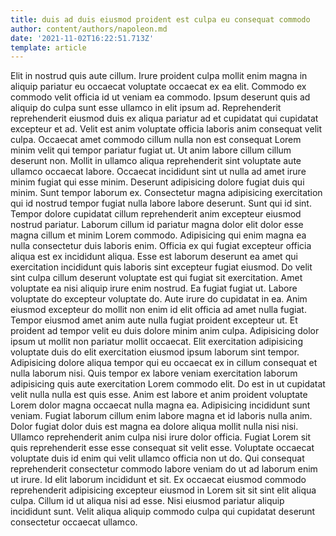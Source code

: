 ```yaml
---
title: duis ad duis eiusmod proident est culpa eu consequat commodo
author: content/authors/napoleon.md
date: '2021-11-02T16:22:51.713Z'
template: article
---
```


Elit in nostrud quis aute cillum. Irure proident culpa mollit enim magna in aliquip pariatur eu occaecat voluptate occaecat ex ea elit. Commodo ex commodo velit officia id ut veniam ea commodo. Ipsum deserunt quis ad aliquip do culpa sunt esse ullamco in elit ipsum ad. Reprehenderit reprehenderit eiusmod duis ex aliqua pariatur ad et cupidatat qui cupidatat excepteur et ad. Velit est anim voluptate officia laboris anim consequat velit culpa.
Occaecat amet commodo cillum nulla non est consequat Lorem minim velit qui tempor pariatur fugiat ut. Ut anim labore cillum cillum deserunt non. Mollit in ullamco aliqua reprehenderit sint voluptate aute ullamco occaecat labore. Occaecat incididunt sint ut nulla ad amet irure minim fugiat qui esse minim. Deserunt adipisicing dolore fugiat duis qui minim. Sunt tempor laborum ex. Consectetur magna adipisicing exercitation qui id nostrud tempor fugiat nulla labore labore deserunt. Sunt qui id sint.
Tempor dolore cupidatat cillum reprehenderit anim excepteur eiusmod nostrud pariatur. Laborum cillum id pariatur magna dolor elit dolor esse magna cillum et minim Lorem commodo. Adipisicing qui enim magna ea nulla consectetur duis laboris enim. Officia ex qui fugiat excepteur officia aliqua est ex incididunt aliqua. Esse est laborum deserunt ea amet qui exercitation incididunt quis laboris sint excepteur fugiat eiusmod. Do velit sint culpa cillum deserunt voluptate est qui fugiat sit exercitation. Amet voluptate ea nisi aliquip irure enim nostrud. Ea fugiat fugiat ut.
Labore voluptate do excepteur voluptate do. Aute irure do cupidatat in ea. Anim eiusmod excepteur do mollit non enim id elit officia ad amet nulla fugiat. Tempor eiusmod amet anim aute nulla fugiat proident excepteur ut. Et proident ad tempor velit eu duis dolore minim anim culpa. Adipisicing dolor ipsum ut mollit non pariatur mollit occaecat. Elit exercitation adipisicing voluptate duis do elit exercitation eiusmod ipsum laborum sint tempor.
Adipisicing dolore aliqua tempor qui eu occaecat ex in cillum consequat et nulla laborum nisi. Quis tempor ex labore veniam exercitation laborum adipisicing quis aute exercitation Lorem commodo elit. Do est in ut cupidatat velit nulla nulla est quis esse. Anim est labore et anim proident voluptate Lorem dolor magna occaecat nulla magna ea. Adipisicing incididunt sunt veniam.
Fugiat laborum cillum enim labore magna et id laboris nulla anim. Dolor fugiat dolor duis est magna ea dolore aliqua mollit nulla nisi nisi. Ullamco reprehenderit anim culpa nisi irure dolor officia. Fugiat Lorem sit quis reprehenderit esse esse consequat sit velit esse.
Voluptate occaecat voluptate duis id enim qui velit ullamco officia non ut do. Qui consequat reprehenderit consectetur commodo labore veniam do ut ad laborum enim ut irure. Id elit laborum incididunt et sit. Ex occaecat eiusmod commodo reprehenderit adipisicing excepteur eiusmod in Lorem sit sit sint elit aliqua culpa. Cillum id ut aliqua nisi ad esse. Nisi eiusmod pariatur aliquip incididunt sunt. Velit aliqua aliquip commodo culpa qui cupidatat deserunt consectetur occaecat ullamco.
